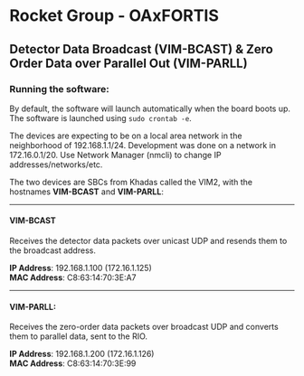 # Rocket Group - OAxFORTIS
## Detector Data Broadcast (VIM-BCAST) & Zero Order Data over Parallel Out (VIM-PARLL)
### Running the software:

By default, the software will launch automatically when the board boots up. The software is launched using `sudo crontab -e`.

The devices are expecting to be on a local area network in the neighborhood of 192.168.1.1/24. Development was done on a network in 172.16.0.1/20. Use Network Manager (nmcli) to change IP addresses/networks/etc.

The two devices are SBCs from Khadas called the VIM2, with the hostnames __VIM-BCAST__ and __VIM-PARLL__:

---

#### __VIM-BCAST__
Receives the detector data packets over unicast UDP and  resends them to the broadcast address. 

__IP Address__: 192.168.1.100 (172.16.1.125) \
__MAC Address__: C8:63:14:70:3E:A7
    
---

#### __VIM-PARLL__: 
Receives the zero-order data packets over broadcast UDP and converts them to parallel data, sent to the RIO.

__IP Address__: 192.168.1.200 (172.16.1.126)\
__MAC Address__: C8:63:14:70:3E:99